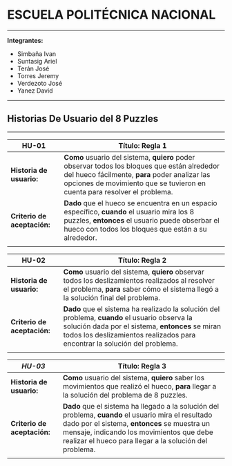 # ESCUELA POLITÉCNICA NACIONAL

---

**Integrantes:**

- Simbaña Ivan
- Suntasig Ariel
- Terán José
- Torres Jeremy
- Verdezoto José
- Yanez David

---

## Historias De Usuario del 8 Puzzles

---

| **HU-01**                   | **Título:** Regla 1                                                                                                                                                                                                         |
| --------------------------- | --------------------------------------------------------------------------------------------------------------------------------------------------------------------------------------------------------------------------- |
| **Historia de usuario:**    | **Como** usuario del sistema, **quiero** poder observar todos los bloques que están alrededor del hueco fácilmente, **para** poder analizar las opciones de movimiento que se tuvieron en cuenta para resolver el problema. |
| **Criterio de aceptación:** | **Dado** que el hueco se encuentra en un espacio específico, **cuando** el usuario mira los 8 puzzles, **entonces** el usuario puede obserbar el hueco con todos los bloques que están a su alrededor.                      |
|                             |                                                                                                                                                                                                                             |

| **HU-02**                   | **Título:** Regla 2                                                                                                                                                                                                                |
| --------------------------- | ---------------------------------------------------------------------------------------------------------------------------------------------------------------------------------------------------------------------------------- |
| **Historia de usuario:**    | **Como** usuario del sistema, **quiero** observar todos los deslizamientos realizados al resolver el problema, **para** saber cómo el sistema llegó a la solución final del problema.                                              |
| **Criterio de aceptación:** | **Dado** que el sistema ha realizado la solución del problema, **cuando** el usuario observa la solución dada por el sistema, **entonces** se miran todos los deslizamientos realizados para encontrar la solución del problema. |
|                             |                                                                                                                                                                                                                                    |

| **_HU-03_**                 | **Título:** Regla 3                                                                                                                                                                                                                                                                                            |
| --------------------------- | ---------------------------------------------------------------------------------------------------------------------------------------------------------------------------------------------------------------------------------- |
| **Historia de usuario:**    | **Como** usuario del sistema, **quiero** saber los movimientos que realizó el hueco, **para** llegar a la solución del problema de 8 puzzles.                                                                                                                  |
| **Criterio de aceptación:** | **Dado** que el sistema ha llegado a la solución del problema, **cuando** el usuario mira el resultado dado por el sistema, **entonces** se muestra un mensaje, indicando los movimientos que debe realizar el hueco para llegar a la solución del problema. |
|                             |                                                                                                                                                                                                                                    |
